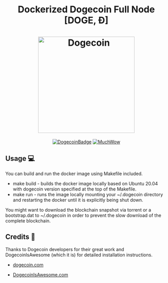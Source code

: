 <h1 align="center">
Dockerized Dogecoin Full Node [DOGE, Ð]  
<br/><br/>
<img src="https://static.tumblr.com/ppdj5y9/Ae9mxmxtp/300coin.png" alt="Dogecoin" width="300"/>
</h1>

<div align="center">

[![DogecoinBadge](https://img.shields.io/badge/Doge-Coin-yellow.svg)](https://dogecoin.com)
[![MuchWow](https://img.shields.io/badge/Much-Wow-yellow.svg)](https://dogecoin.com)

</div>

## Usage 💻
You can build and run the docker image using Makefile included.

- make build - builds the docker image locally based on Ubuntu 20.04 with dogecoin version specified at the top of the Makefile.
- make run - runs the image locally mounting your ~/.dogecoin directory and restarting the docker until it is explicitly being shut down.

You might want to download the blockchain snapshot via torrent or a bootstrap.dat to ~/.dogecoin in order to prevent the slow download of the complete blockchain.

## Credits 🤝
Thanks to Dogecoin developers for their great work and DogecoinIsAwesome (which it is) for detailed installation instructions.
* [dogecoin.com](https://dogecoin.com)

* [DogecoinIsAwesome.com](https://dogecoinisawesome.com/full-node)
